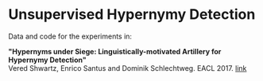# Unsupervised Hypernymy Detection

Data and code for the experiments in: 

<b>"Hypernyms under Siege: Linguistically-motivated Artillery for Hypernymy Detection"</b><br/> 
Vered Shwartz, Enrico Santus and Dominik Schlechtweg. EACL 2017. [link](https://arxiv.org/abs/1612.04460)

